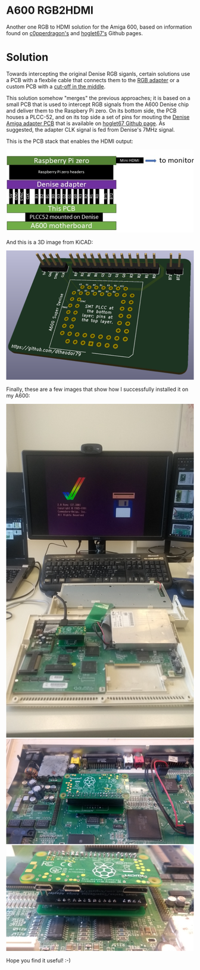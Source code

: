 # A600 RGB2HDMI
Another one RGB to HDMI solution for the Amiga 600, based on information found on [c0pperdragon's](https://github.com/c0pperdragon/Amiga-Digital-Video/issues/37) and [hoglet67's](https://github.com/hoglet67/RGBtoHDMI/tree/master/kicad_AmigaAdapter/Small) Github pages.

# Solution
Towards intercepting the original Denise RGB siganls, certain solutions use a PCB with a flexbile cable that connects them to the [RGB adapter](https://github.com/hoglet67/RGBtoHDMI/tree/master/kicad_AmigaAdapter/Small) or a custom PCB with a [cut-off in the middle](https://github.com/c0pperdragon/Amiga-Digital-Video/issues/37). 

This solution somehow "merges" the previous approaches; it is based on a small PCB that is used to intercept RGB signals from the A600 Denise chip and deliver them to the Raspbery Pi zero. On its bottom side, the PCB houses a PLCC-52, and on its top side a set of pins for mouting the [Denise Amiga adapter PCB](https://github.com/hoglet67/RGBtoHDMI/tree/master/kicad_AmigaAdapter/Small) that is available on [hoglet67 Github page](https://github.com/hoglet67). As suggested, the adapter CLK signal is fed from Denise's 7MHz signal.

This is the PCB stack that enables the HDMI output:

![RGB2HDMI stack](/images/concept1.png)

And this is a 3D image from KiCAD:

![RGB2HDMI adapter](/images/a600_rgb2hdmi.png)

Finally, these are a few images that show how I successfully installed it on my A600:

![photo1](/images/photo1.jpg)
![photo2](/images/photo2.jpg)
![photo3](/images/photo3.jpg)

Hope you find it useful! :-) 





